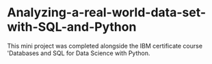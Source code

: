 # Analyzing-a-real-world-data-set-with-SQL-and-Python
This mini project was completed alongside the IBM certificate course 'Databases and SQL for Data Science with Python.
